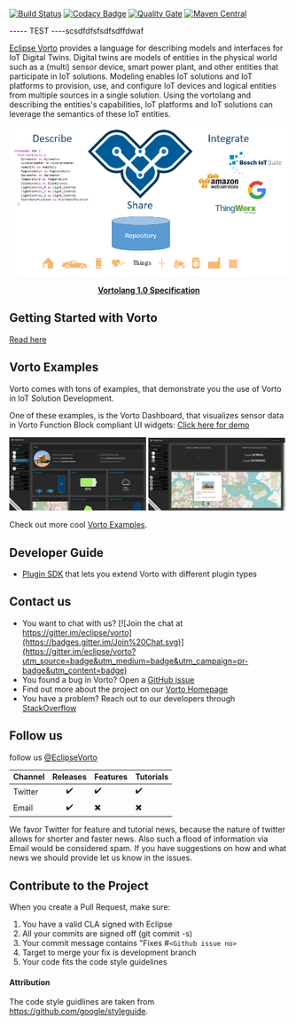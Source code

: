 [![Build Status](https://travis-ci.org/eclipse/vorto.svg?branch=development)](https://travis-ci.org/eclipse/vorto)
[![Codacy Badge](https://api.codacy.com/project/badge/Grade/bb310438f9684fd0b133eb8bebf14ee1)](https://www.codacy.com/app/alexander-edelmann/vorto?utm_source=github.com&amp;utm_medium=referral&amp;utm_content=eclipse/vorto&amp;utm_campaign=Badge_Grade)
[![Quality Gate](https://sonarcloud.io/api/project_badges/measure?project=org.eclipse.vorto%3Aparent&metric=alert_status)](https://sonarcloud.io/dashboard?id=org.eclipse.vorto%3Aparent)
[![Maven Central](https://maven-badges.herokuapp.com/maven-central/org.eclipse.vorto/parent/badge.svg)](https://maven-badges.herokuapp.com/maven-central/org.eclipse.vorto/parent)

----- TEST ----scsdfdfsfsdfsdffdwaf

[Eclipse Vorto](http://www.eclipse.org/vorto) provides a language for describing models and interfaces for IoT Digital Twins. Digital twins are models of entities in the physical world such as a (multi) sensor device, smart power plant, and other entities that participate in IoT solutions. Modeling enables IoT solutions and IoT platforms to provision, use, and configure IoT devices and logical entities from multiple sources in a single solution. Using the vortolang and describing the entities's capabilities, IoT platforms and IoT solutions can leverage the semantics of these IoT entities.

<img src="docs/images/vorto_cover.png"/>
<p align="center">
<a href="docs/vortolang-1.0.md"><b>Vortolang 1.0 Specification</b></a>
</p>


## Getting Started with Vorto

[Read here](docs/gettingstarted.md)

## Vorto Examples

Vorto comes with tons of examples, that demonstrate you the use of Vorto in IoT Solution Development. 

One of these examples, is the Vorto Dashboard, that visualizes sensor data in Vorto Function Block compliant UI widgets:
[Click here for demo](http://vorto-dashboard.eu-central-1.elasticbeanstalk.com/)

<img src="https://github.com/eclipse/vorto-examples/blob/master/vorto-dashboard/assets/deviceDashboard.png" width="49%"/> <img src="https://github.com/eclipse/vorto-examples/blob/master/vorto-dashboard/assets/locatePage.png" width="49%"/>

Check out more cool [Vorto Examples](https://www.github.com/eclipse/vorto-examples).

## Developer Guide

- [Plugin SDK](plugin-sdk/Readme.md) that lets you extend Vorto with different plugin types

## Contact us
 - You want to chat with us? [![Join the chat at https://gitter.im/eclipse/vorto](https://badges.gitter.im/Join%20Chat.svg)](https://gitter.im/eclipse/vorto?utm_source=badge&utm_medium=badge&utm_campaign=pr-badge&utm_content=badge)
 - You found a bug in Vorto? Open a [GitHub issue](https://github.com/eclipse/vorto/issues)
 - Find out more about the project on our [Vorto Homepage](http://www.eclipse.org/vorto)
 - You have a problem? Reach out to our developers through [StackOverflow](https://stackoverflow.com/questions/ask?tags=eclipse-vorto) 

## Follow us
follow us [@EclipseVorto](https://twitter.com/EclipseVorto)

| Channel | Releases           | Features                 | Tutorials                |
|:--------|:------------------:|:-------------------------|--------------------------|
| Twitter | :heavy_check_mark: | :heavy_check_mark:       | :heavy_check_mark:       |
| Email   | :heavy_check_mark: | :heavy_multiplication_x: | :heavy_multiplication_x: |

We favor Twitter for feature and tutorial news, because the nature of twitter allows for shorter and faster news. 
Also such a flood of information via Email would be considered spam. 
If you have suggestions on how and what news we should provide let us know in the issues.

## Contribute to the Project

When you create a Pull Request, make sure:

1. You have a valid CLA signed with Eclipse
2. All your commits are signed off (git commit -s)
3. Your commit message contains "Fixes #`<Github issue no>`
4. Target to merge your fix is development branch
5. Your code fits the code style guidelines


#### Attribution
The code style guidlines are taken from https://github.com/google/styleguide.



